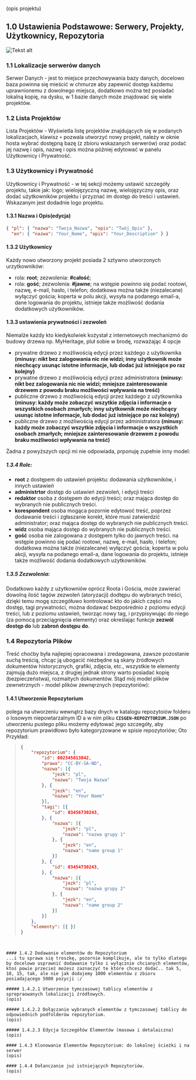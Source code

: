 (opis projektu)


## 1.0 Ustawienia Podstawowe: Serwery, Projekty, Użytkownicy, Repozytoria
![Tekst alt](ustawienia_serwer-projekt-repozytorium.png "CISGEN: Ustawienia Podstawowe: Serwery, Projekty, Użytkownicy, Repozytoria")

### 1.1 Lokalizacje serwerów danych
Serwer Danych - jest to miejsce przechowywania bazy danych, docelowo baza powinna się mieścić w chmurze aby zapewnić dostęp każdemu uprawnionemu z dowolnego miejsca, dodatkowo można też posiadać lokalną kopię, na dysku, w 1 bazie danych może znajdować się wiele projektów.

### 1.2 Lista Projektów
Lista Projektów - Wyświetla listę projektów znajdujących się w podanych lokalizacjach, klawisz `+` pozwala utworzyć nowy projekt, należy w oknie hosta wybrać dostępną bazę (z zbioru wskazanych serwerów) oraz podać jej nazwę i opis, nazwę i opis można później edytować w panelu Użytkownicy i Prywatność.


### 1.3 Użytkownicy i Prywatność
Użytkownicy i Prywatność -  w tej sekcji możemy ustawić szczegóły projektu, takie jak: logo; wielojęzyczną nazwę, wielojęzyczny opis, oraz dodać użytkowników projektu i przyznać im dostęp do treści i ustawień. Wskazanym jest dodadnie logo projektu.

#### 1.3.1 Nazwa i Opis(edycja)

```JSON
{ "pl": { "nazwa": "Twoja_Nazwa", "opis": "Twój_Opis" }, 
  "en": { "nazwa": "Your_Name", "opis": "Your_Description" } }
```

#### 1.3.2 Użytkownicy
Każdy nowo utworzony projekt posiada 2 sztywno utworzonych urzytkowników:
- rola: **root**; zezwolenia: **#całość**;
- rola: **gość**; zezwolenia: **#jawne**;
na wstępie powinno się podać rootowi, nazwę, e-mail, hasło, i telefon; dodatkowa można także (niezalecane) wyłączyć gościa; koperta w polu akcji, wysyła na podanego email-a, dane logowania do projektu, istnieje także możliwość dodania dodatkowych użytkowników.

#### 1.3.3 ustawienia prywatności i zezwoleń
Niemalże każdy kto kiedykolwiek kożystał z internetowych mechanizmó do budowy drzewa np. MyHeritage, pluł sobie w brodę, rozważając 4 opcje
- prywatne drzewo z możliwością edycji przez każdego z użytkownika **(minusy: nikt bez zalogowania nic nie widzi; inny użytkownik może niechcący usunąc istotne informacje, lub dodać już istniejące po raz kolejny)**
- prywatne drzewo z możliwością edycji przez administratora **(minusy: nikt bez zalogowania nic nie widzi; mniejsze zainteresowanie drzewem z powodu braku możliwości wpływania na treść)**
- publiczne drzewo z możliwością edycji przez każdego z użytkownika **(minusy: każdy może zobaczyć wszytkie zdjęcia i informacje o wszystkich osobach zmarłych; inny użytkownik może niechcący usunąc istotne informacje, lub dodać już istniejące po raz kolejny)**
- publiczne drzewo z możliwością edycji przez administratora **(minusy: każdy może zobaczyć wszytkie zdjęcia i informacje o wszystkich osobach zmarłych; mniejsze zainteresowanie drzewem z powodu braku możliwości wpływania na treść)**

Żadna z powyższych opcji mi nie odpowiada, prponuję zupełnie inny model:

##### 1.3.4 Role:
- **root** z dostępem do ustawień projektu: dodawania użytkowników, i innych ustawień
- **administrtor** dostęp do ustawień zezwoleń, i edycji treści
- **redaktor** osoba z dostępem do edycji treści; oraz mająca dostęp do wybranych nie publicznych treści.
- **korespondent** osoba mogąca pozornie edytowoć treść, poprzez dodawanie treści i zgłaszanie korekt, które musi zatwierdzić administrator; oraz mająca dostęp do wybranych nie publicznych treści.
- **widz** osoba mająca dostęp do wybranych nie publicznych treści.
- **gość** osoba nie zalogowana z dostępem tylko do jawnych treści.
na wstępie powinno się podać rootowi, nazwę, e-mail, hasło, i telefon; dodatkowa można także (niezalecane) wyłączyć gościa; koperta w polu akcji, wysyła na podanego email-a, dane logowania do projektu, istnieje także możliwość dodania dodatkowych użytkowników.

##### 1.3.5 Zezwolenia:
Dodatkowo każdy z użytkowniów oprócz Roota i Gościa, może zawierać dowolną ilość tagów zezwoleń (atoryzacji) dodtępu do wybranych treści, dzięki temu mogę szczegółuwo kontrolować kto do jakich części ma dostęp, tagi prywatności, można dodawać bezpośrednio z poziomu edycji treści, lub z poziomu ustawień, tworząc nowy tag, i przypisywując do niego (za pomocą przeciągnięcia elementy) oraz określając funkcje **zezwól dostęp do** lub **zabroń dostępu do**.


### 1.4 Repozytoria Plików
Treść choćby była najlepiej opracowana i zredagowana, zawsze pozostanie suchą treścią, chcąc ją ubogacić niezbędne są skany źródłowych dokumentów historycznych, grafiki, zdjęcia, etc., wszystkie te elementy zajmują dużo miejsca, z drugiej jednak strony warto posiadać kopię (bezpieczeństwa), rozmaitych dokumentów. Stąd mój model plików zewnetrznych - model plików zewnęrznych (repozytoriów):

#### 1.4.1 Utworzenie Repozytorium
polega na utworzeniu wewnątrz bazy dnych w katalogu repozytoiów folderu o losowym niepowtarzalnym ID a w nim pliku **`CISGEN-REPOZYTORIUM.JSON`** po utworzeniu pustego pliku możemy edytować jego szczegóły, aby repozytorium prawidłowo było kategoryzowane w spisie repozytoriów; Oto Przykład:

> ```JSON
> {
>     "repozytorium": {
>         "id": 002345013042,
>         "prawa": "CC-BY-SA-ND",
>         "nazwa": [{
>             "jezk": "pl",
>             "nazwa": "Twoja Nazwa"
>         }, {
>             "jezk": "en",
>             "nazwa": "Your Name"
>         }],
>         "tagi": [{
>             "id": 03456730243,
>         }, {
>             "nazwa": [{
>                 "jezk": "pl",
>                 "nazwa": "nazwa grupy 1"
>             }, {
>                 "jezk": "en",
>                 "nazwa": "name group 1"
>             }]
>         }, {
>             "id": 03454730243,
>         }, {
>             "nazwa": [{
>                 "jezk": "pl",
>                 "nazwa": "nazwa grupy 2"
>             }, {
>                 "jezk": "en",
>                 "nazwa": "name group 2"
>             }]
>         }]
>     },
>     "elementy": [{ }]
> }
```


#### 1.4.2 Dodawanie elementów do Repozytorium
...i tu sprawa się troszkę, pozornie komplikuje, ale to tylko dlatego by docelowo usprawnić dodawanie tylko i wyłącznie chcianych elementów, ktoś powie przecież możesz zaznaczyć te które chcesz dodać.. tak 5, 10, 15, tak, ale nie jak dodajemy 1000 elementów z zbioru posiadającego 5000 pozycji :/ 

##### 1.4.2.1 Utworzenie tymczasowej tablicy elementów z sprepraowanych lokalizacji źródłowych.
(opis)

##### 1.4.2.2 Dołączanie wybranych elementów z tymczasowej tablicy do odpowiednich podfolderów repozytorium.
(opis)

##### 1.4.2.3 Edycja Szczegółów Elementów (masowa i detalaiczna)
(opis)

#### 1.4.3 Klonowanie Elementów Repozytorium: do lokalnej ścieżki i na serwer
(opis)

#### 1.4.4 Dołanczanie już istniejących Repozytoriów.
(opis)